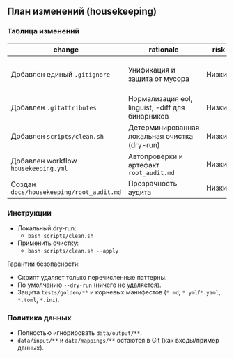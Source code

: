 ## План изменений (housekeeping)

### Таблица изменений

| change | rationale | risk | rollback |
| --- | --- | --- | --- |
| Добавлен единый `.gitignore` | Унификация и защита от мусора | Низкий | Откатить файл к предыдущей версии |
| Добавлен `.gitattributes` | Нормализация eol, linguist, -diff для бинарников | Низкий | Откатить файл |
| Добавлен `scripts/clean.sh` | Детерминированная локальная очистка (dry-run) | Низкий | Удалить файл |
| Добавлен workflow `housekeeping.yml` | Автопроверки и артефакт `root_audit.md` | Низкий | Откатить workflow |
| Создан `docs/housekeeping/root_audit.md` | Прозрачность аудита | Низкий | Обновить/удалить |

### Инструкции

- Локальный dry-run:
  - `bash scripts/clean.sh`
- Применить очистку:
  - `bash scripts/clean.sh --apply`

Гарантии безопасности:

- Скрипт удаляет только перечисленные паттерны.
- По умолчанию `--dry-run` (ничего не удаляется).
- Защита `tests/golden/**` и корневых манифестов (`*.md`, `*.yml`/`*.yaml`, `*.toml`, `*.ini`).

### Политика данных

- Полностью игнорировать `data/output/**`.
- `data/input/**` и `data/mappings/**` остаются в Git (как входы/пример данных).


